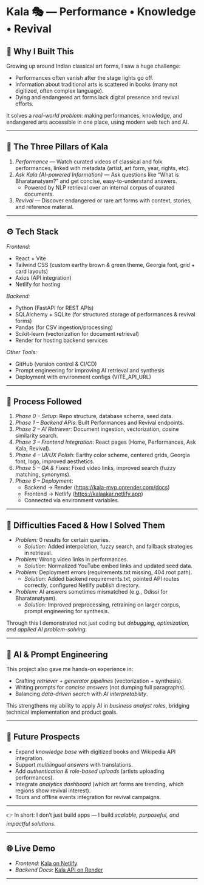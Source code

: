 # Kala 🎭 — Performance • Knowledge • Revival

## 🌟 Why I Built This
Growing up around Indian classical art forms, I saw a huge challenge:  
- Performances often vanish after the stage lights go off.  
- Information about traditional arts is scattered in books (many not digitized, often complex language).  
- Dying and endangered art forms lack digital presence and revival efforts.  

It solves a *real-world problem*: making performances, knowledge, and endangered arts accessible in one place, using modern web tech and AI.  


---

## 🧩 The Three Pillars of Kala
1. *Performance* — Watch curated videos of classical and folk performances, linked with metadata (artist, art form, year, rights, etc).  
2. *Ask Kala (AI-powered Information)* — Ask questions like “What is Bharatanatyam?” and get concise, easy-to-understand answers.  
   - Powered by NLP retrieval over an internal corpus of curated documents.  
3. *Revival* — Discover endangered or rare art forms with context, stories, and reference material.  

---

## ⚙ Tech Stack

*Frontend:*  
- React + Vite  
- Tailwind CSS (custom earthy brown & green theme, Georgia font, grid + card layouts)  
- Axios (API integration)  
- Netlify for hosting  

*Backend:*  
- Python (FastAPI for REST APIs)  
- SQLAlchemy + SQLite (for structured storage of performances & revival forms)  
- Pandas (for CSV ingestion/processing)  
- Scikit-learn (vectorization for document retrieval)  
- Render for hosting backend services  

*Other Tools:*  
- GitHub (version control & CI/CD)  
- Prompt engineering for improving AI retrieval and synthesis  
- Deployment with environment configs (VITE_API_URL)  

---

## 🚀 Process Followed
1. *Phase 0 – Setup*: Repo structure, database schema, seed data.  
2. *Phase 1 – Backend APIs*: Built Performances and Revival endpoints.  
3. *Phase 2 – AI Retriever*: Document ingestion, vectorization, cosine similarity search.  
4. *Phase 3 – Frontend Integration*: React pages (Home, Performances, Ask Kala, Revival).  
5. *Phase 4 – UI/UX Polish*: Earthy color scheme, centered grids, Georgia font, logo, improved aesthetics.  
6. *Phase 5 – QA & Fixes*: Fixed video links, improved search (fuzzy matching, synonyms).  
7. *Phase 6 – Deployment*:  
   - Backend → Render (https://kala-mvp.onrender.com/docs)  
   - Frontend → Netlify (https://kalaakar.netlify.app)  
   - Connected via environment variables.  

---

## 🧗 Difficulties Faced & How I Solved Them
- *Problem:* 0 results for certain queries.  
  - *Solution:* Added interpolation, fuzzy search, and fallback strategies in retrieval.  
- *Problem:* Wrong video links in performances.  
  - *Solution:* Normalized YouTube embed links and updated seed data.  
- *Problem:* Deployment errors (requirements.txt missing, 404 root path).  
  - *Solution:* Added backend requirements.txt, pointed API routes correctly, configured Netlify publish directory.  
- *Problem:* AI answers sometimes mismatched (e.g., Odissi for Bharatanatyam).  
  - *Solution:* Improved preprocessing, retraining on larger corpus, prompt engineering for synthesis.  

Through this I demonstrated not just coding but *debugging, optimization, and applied AI problem-solving.*

---

## 🤖 AI & Prompt Engineering
This project also gave me hands-on experience in:  
- Crafting *retriever + generator pipelines* (vectorization + synthesis).  
- Writing prompts for *concise answers* (not dumping full paragraphs).  
- Balancing *data-driven search* with *AI interpretability*.  

This strengthens my ability to apply AI in *business analyst roles*, bridging technical implementation and product goals.  

---

## 🔮 Future Prospects
- Expand *knowledge base* with digitized books and Wikipedia API integration.  
- Support *multilingual answers* with translations.  
- Add *authentication & role-based uploads* (artists uploading performances).  
- Integrate *analytics dashboard* (which art forms are trending, which regions show revival interest).  
- Tours and offline events integration for revival campaigns.  

---


👉 In short: I don’t just build apps — I build *scalable, purposeful, and impactful solutions.*  

---

## 🌐 Live Demo
- *Frontend:* [Kala on Netlify](https://kalaakar.netlify.app)  
- *Backend Docs:* [Kala API on Render](https://kala-mvp.onrender.com/docs)  

---
